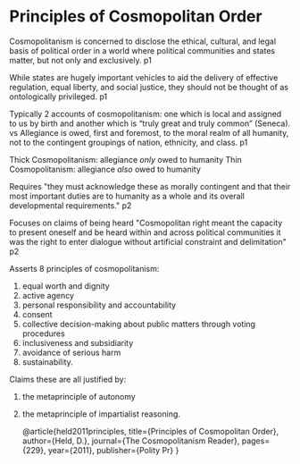 Principles of Cosmopolitan Order
================================

Cosmopolitanism is concerned to disclose the ethical, cultural, and legal basis of political order in a world where political communities and states matter, but not only and exclusively.  p1

While states are hugely important vehicles to aid the delivery of effective regulation, equal liberty, and social justice, they should not be thought of as ontologically privileged. p1

Typically 2 accounts of cosmopolitanism: one which is local and assigned to us by birth and another which is “truly great and truly common” (Seneca). vs Allegiance is owed, first and foremost, to the moral realm of all humanity, not to the contingent groupings of nation, ethnicity, and class. p1

Thick Cosmopolitanism: allegiance *only* owed to humanity
Thin Cosmopolitanism: allegiance *also* owed to humanity

Requires "they must acknowledge these as morally contingent and that their most important duties are to humanity as a whole and its overall developmental requirements." p2

Focuses on claims of being heard "Cosmopolitan right meant the capacity to present oneself and be heard within and across political communities it was the right to enter dialogue without artificial constraint and delimitation" p2

Asserts 8 principles of cosmopolitanism: 

1. equal worth and dignity
2. active agency
3. personal responsibility and accountability
4. consent
5. collective decision-making about public matters through voting procedures
6. inclusiveness and subsidiarity
7. avoidance of serious harm
8. sustainability. 

Claims these are all justified by:

1. the metaprinciple of autonomy 
2. the metaprinciple of impartialist reasoning.



	@article{held2011principles,
	  title={Principles of Cosmopolitan Order},
	  author={Held, D.},
	  journal={The Cosmopolitanism Reader},
	  pages={229},
	  year={2011},
	  publisher={Polity Pr}
	}
